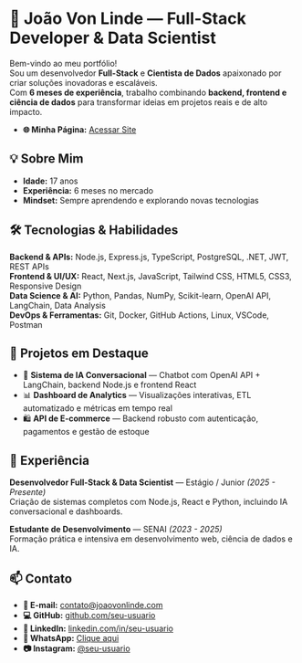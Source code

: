 # 🚀 João Von Linde — Full-Stack Developer & Data Scientist  

Bem-vindo ao meu portfólio!  
Sou um desenvolvedor **Full-Stack** e **Cientista de Dados** apaixonado por criar soluções inovadoras e escaláveis.  
Com **6 meses de experiência**, trabalho combinando **backend, frontend e ciência de dados** para transformar ideias em projetos reais e de alto impacto.  

- **🌐 Minha Página:** [Acessar Site](https://seusite.com)  

## 💡 Sobre Mim  
- **Idade:** 17 anos  
- **Experiência:** 6 meses no mercado  
- **Mindset:** Sempre aprendendo e explorando novas tecnologias  

## 🛠 Tecnologias & Habilidades  
**Backend & APIs:** Node.js, Express.js, TypeScript, PostgreSQL, .NET, JWT, REST APIs  
**Frontend & UI/UX:** React, Next.js, JavaScript, Tailwind CSS, HTML5, CSS3, Responsive Design  
**Data Science & AI:** Python, Pandas, NumPy, Scikit-learn, OpenAI API, LangChain, Data Analysis  
**DevOps & Ferramentas:** Git, Docker, GitHub Actions, Linux, VSCode, Postman  

## 📂 Projetos em Destaque  
- 🤖 **Sistema de IA Conversacional** — Chatbot com OpenAI API + LangChain, backend Node.js e frontend React  
- 📊 **Dashboard de Analytics** — Visualizações interativas, ETL automatizado e métricas em tempo real  
- 🛍 **API de E-commerce** — Backend robusto com autenticação, pagamentos e gestão de estoque  

## 💼 Experiência  
**Desenvolvedor Full-Stack & Data Scientist** — Estágio / Junior *(2025 - Presente)*  
Criação de sistemas completos com Node.js, React e Python, incluindo IA conversacional e dashboards.  

**Estudante de Desenvolvimento** — SENAI *(2023 - 2025)*  
Formação prática e intensiva em desenvolvimento web, ciência de dados e IA.  

## 📫 Contato  
- **📧 E-mail:** [contato@joaovonlinde.com](mailto:contato@joaovonlinde.com)  
- **💻 GitHub:** [github.com/seu-usuario](https://github.com/seu-usuario)  
- **💼 LinkedIn:** [linkedin.com/in/seu-usuario](https://linkedin.com/in/seu-usuario)  
- **💬 WhatsApp:** [Clique aqui](https://wa.me/seunumero)  
- **📷 Instagram:** [@seu-usuario](https://instagram.com/seu-usuario)  
